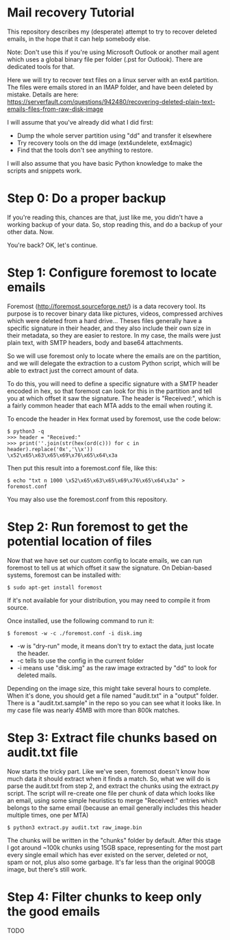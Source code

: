 Mail recovery Tutorial
======================

This repository describes my (desperate) attempt to try to recover deleted emails, in the hope that it can help somebody else.

Note: Don't use this if you're using Microsoft Outlook or another mail agent which uses a global binary file per folder (.pst for Outlook). There are dedicated tools for that.

Here we will try to recover text files on a linux server with an ext4 partition. The files were emails stored in an IMAP folder, and have been deleted by mistake.
Details are here: https://serverfault.com/questions/942480/recovering-deleted-plain-text-emails-files-from-raw-disk-image

I will assume that you've already did what I did first:

 * Dump the whole server partition using "dd" and transfer it elsewhere
 * Try recovery tools on the dd image (ext4undelete, ext4magic)
 * Find that the tools don't see anything to restore.

I will also assume that you have basic Python knowledge to make the scripts and snippets work.


Step 0: Do a proper backup
==========================

If you're reading this, chances are that, just like me, you didn't have a working backup of your data. So, stop reading this, and do a backup of your other data. Now.


You're back? OK, let's continue.


Step 1: Configure foremost to locate emails
===========================================

Foremost (http://foremost.sourceforge.net/) is a data recovery tool.
Its purpose is to recover binary data like pictures, videos, compressed archives which were deleted from a hard drive... Theses files generally have a specific signature in their header, and they also include their own size in their metadata, so they are easier to restore. In my case, the mails were just plain text, with SMTP headers, body and base64 attachments.

So we will use foremost only to locate where the emails are on the partition, and we will delegate the extraction to a custom Python script, which will be able to extract just the correct amount of data.

To do this, you will need to define a specific signature with a SMTP header encoded in hex, so that foremost can look for this in the partition and tell you at which offset it saw the signature. The header is "Received:", which is a fairly common header that each MTA adds to the email when routing it.

To encode the header in Hex format used by foremost, use the code below:

```
$ python3 -q
>>> header = "Received:"
>>> print(''.join(str(hex(ord(c))) for c in header).replace('0x','\\x'))
\x52\x65\x63\x65\x69\x76\x65\x64\x3a
```

Then put this result into a foremost.conf file, like this:
```
$ echo "txt n 1000 \x52\x65\x63\x65\x69\x76\x65\x64\x3a" > foremost.conf
```
You may also use the foremost.conf from this repository.

Step 2: Run foremost to get the potential location of files
===========================================================

Now that we have set our custom config to locate emails, we can run foremost to tell us at which offset it saw the signature.
On Debian-based systems, foremost can be installed with:

```
$ sudo apt-get install foremost
```
If it's not available for your distribution, you may need to compile it from source.

Once installed, use the following command to run it:

```
$ foremost -w -c ./foremost.conf -i disk.img
```
 * -w is "dry-run" mode, it means don't try to extact the data, just locate the header.
 * -c tells to use the config in the current folder
 * -i means use "disk.img" as the raw image extracted by "dd" to look for deleted mails.

Depending on the image size, this might take several hours to complete.
When it's done, you should get a file named "audit.txt" in a "output" folder.
There is a "audit.txt.sample" in the repo so you can see what it looks like.
In my case file was nearly 45MB with more than 800k matches.

Step 3: Extract file chunks based on audit.txt file
===================================================

Now starts the tricky part. Like we've seen, foremost doesn't know how much data it should extract when it finds a match.
So, what we will do is parse the audit.txt from step 2, and extract the chunks using the extract.py script.
The script will re-create one file per chunk of data which looks like an email, using some simple heuristics to merge "Received:" entries which belongs to the same email (because an email generally includes this header multiple times, one per MTA)

```
$ python3 extract.py audit.txt raw_image.bin
```

The chunks will be written in the "chunks" folder by default. After this stage I got around ~100k chunks using 15GB space, representing for the most part every single email which has ever existed on the server, deleted or not, spam or not, plus also some garbage. It's far less than the original 900GB image, but there's still work.

Step 4: Filter chunks to keep only the good emails
==================================================

TODO
